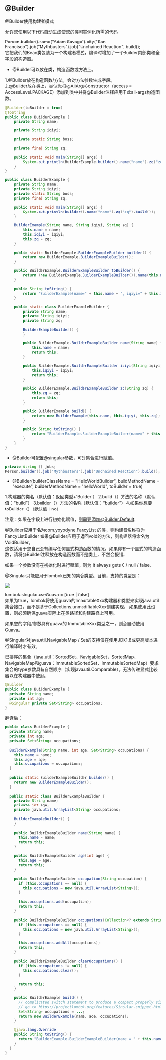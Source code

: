 
## @Builder

@Builder使用构建者模式

允许您使用以下代码自动生成使您的类可实例化所需的代码


Person.builder().name("Adam Savage").city("San Francisco").job("Mythbusters").job("Unchained Reaction").build();<br>
它把我们的Bean类包装为一个构建者模式，编译时增加了一个Builder内部类和全字段的构造器。<br>

- @Builder可以放在类，构造函数或方法上。<br> 

1.@Builder放在构造函数/方法，会对方法参数生成字段。<br>
2.@Builder放在类上，类似您将@AllArgsConstructor（access = AccessLevel.PACKAGE）添加到类中并将@Builder注释应用于此all-args构造函数。<br>

```java
@Builder(toBuilder = true)
@ToString
public class BuilderExample {
    private String name;

    private String iqiyi;

    private static String boss;

    private final String zq;

    public static void main(String[] args) {
        System.out.println(BuilderExample.builder().name("name").zq("zq").build());
    }
}
```

```java
public class BuilderExample {
    private String name;
    private String iqiyi;
    private static String boss;
    private final String zq;

    public static void main(String[] args) {
        System.out.println(builder().name("name").zq("zq").build());
    }

    BuilderExample(String name, String iqiyi, String zq) {
        this.name = name;
        this.iqiyi = iqiyi;
        this.zq = zq;
    }

    public static BuilderExample.BuilderExampleBuilder builder() {
        return new BuilderExample.BuilderExampleBuilder();
    }

    public BuilderExample.BuilderExampleBuilder toBuilder() {
        return (new BuilderExample.BuilderExampleBuilder()).name(this.name).iqiyi(this.iqiyi).zq(this.zq);
    }

    public String toString() {
        return "BuilderExample(name=" + this.name + ", iqiyi=" + this.iqiyi + ", zq=" + this.zq + ")";
    }

    public static class BuilderExampleBuilder {
        private String name;
        private String iqiyi;
        private String zq;

        BuilderExampleBuilder() {
        }

        public BuilderExample.BuilderExampleBuilder name(String name) {
            this.name = name;
            return this;
        }

        public BuilderExample.BuilderExampleBuilder iqiyi(String iqiyi) {
            this.iqiyi = iqiyi;
            return this;
        }

        public BuilderExample.BuilderExampleBuilder zq(String zq) {
            this.zq = zq;
            return this;
        }

        public BuilderExample build() {
            return new BuilderExample(this.name, this.iqiyi, this.zq);
        }

        public String toString() {
            return "BuilderExample.BuilderExampleBuilder(name=" + this.name + ", iqiyi=" + this.iqiyi + ", zq=" + this.zq + ")";
        }
    }
}
```
- @Builder可配置@singular参数，可对集合进行赋值。

```java
private String [] jobs;
Person.builder().job("Mythbusters").job("Unchained Reaction").build(); 可以使用这种方式对集合进行赋值
```


- @Builder(builderClassName = "HelloWorldBuilder", buildMethodName = "execute", builderMethodName = "helloWorld", toBuilder = true)

1.构建器的类名（默认值：返回类型+'Builder'）
2.build（）方法的名称（默认值：“build”）
3.builder（）方法的名称（默认值：“builder”）
4.如果你想要toBuilder（）（默认值：no）


注意：如果在字段上进行初始化赋值，则需要添加@Builder.Default:


@Builder应用于名为com.yoyodyne.FancyList <T>的类，则构建器名称将为FancyListBuilder <T>
如果@Builder应用于返回void的方法，则构建器将命名为VoidBuilder。
<br>
这仅适用于您自己没有编写任何显式构造函数的情况。如果你有一个显式的构造函数，请将@Builder注释放在构造函数而不是类上，不然会报错。

如果一个参数没有在初始化时进行赋值，则为 it always gets 0 / null / false.

@Singular只能应用于lombok已知的集合类型。目前，支持的类型是：

![](5.png)
 
 
lombok.singular.useGuava = [true | false] <br>
如果为true，lombok将使用guava的ImmutableXxx构建器和类型来实现java.util集合接口，而不是基于Collections.unmodifiableXxx创建实现。 如果使用此设置，则必须确保guava实际上在类路径和构建路径上可用。
 
如果您的字段/参数具有guava的 ImmutableXxx类型之一，则会自动使用Guava。
 
@Singular对java.util.NavigableMap / Set的支持仅在使用JDK1.8或更高版本进行编译时才有效。
 
已排序的集合（java.util：SortedSet，NavigableSet，SortedMap，NavigableMap和guava：ImmutableSortedSet，ImmutableSortedMap）要求集合的type参数具有自然顺序（实现java.util.Comparable）。无法传递显式比较器以在构建器中使用。


~~~java
@Builder
public class BuilderExample {
  private String name;
  private int age;
  @Singular private Set<String> occupations;
}
~~~
翻译后：


~~~java
public class BuilderExample {
  private String name;
  private int age;
  private Set<String> occupations;
  
  BuilderExample(String name, int age, Set<String> occupations) {
    this.name = name;
    this.age = age;
    this.occupations = occupations;
  }
  
  public static BuilderExampleBuilder builder() {
    return new BuilderExampleBuilder();
  }
  
  public static class BuilderExampleBuilder {
    private String name;
    private int age;
    private java.util.ArrayList<String> occupations;
    
    BuilderExampleBuilder() {
    }
    
    public BuilderExampleBuilder name(String name) {
      this.name = name;
      return this;
    }
    
    public BuilderExampleBuilder age(int age) {
      this.age = age;
      return this;
    }
    
    public BuilderExampleBuilder occupation(String occupation) {
      if (this.occupations == null) {
        this.occupations = new java.util.ArrayList<String>();
      }
      
      this.occupations.add(occupation);
      return this;
    }
    
    public BuilderExampleBuilder occupations(Collection<? extends String> occupations) {
      if (this.occupations == null) {
        this.occupations = new java.util.ArrayList<String>();
      }

      this.occupations.addAll(occupations);
      return this;
    }
    
    public BuilderExampleBuilder clearOccupations() {
      if (this.occupations != null) {
        this.occupations.clear();
      }
      
      return this;
    }

    public BuilderExample build() {
      // complicated switch statement to produce a compact properly sized immutable set omitted.
      // go to https://projectlombok.org/features/Singular-snippet.html to see it.
      Set<String> occupations = ...;
      return new BuilderExample(name, age, occupations);
    }
    
    @java.lang.Override
    public String toString() {
      return "BuilderExample.BuilderExampleBuilder(name = " + this.name + ", age = " + this.age + ", occupations = " + this.occupations + ")";
    }
  }
}
~~~

